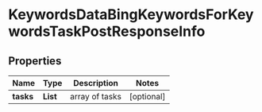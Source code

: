 # KeywordsDataBingKeywordsForKeywordsTaskPostResponseInfo


## Properties

| Name | Type | Description | Notes |
|------------ | ------------- | ------------- | -------------|
**tasks** | **List<KeywordsDataBingKeywordsForKeywordsTaskPostTaskInfo>** | array of tasks |[optional]|